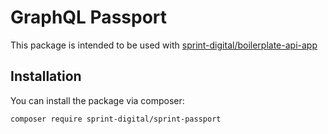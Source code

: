 # GraphQL Passport

This package is intended to be used with [sprint-digital/boilerplate-api-app](https://github.com/sprint-digital/boilerplate-api-app)


## Installation

You can install the package via composer:

```bash
composer require sprint-digital/sprint-passport
```
